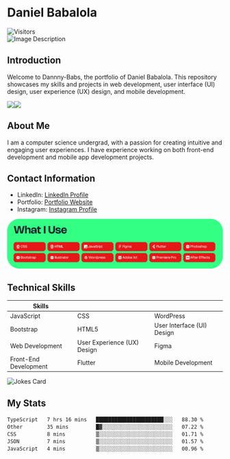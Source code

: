 # Daniel Babalola 
![Visitors](https://api.visitorbadge.io/api/visitors?path=https%3A%2F%2Fgithub.com%2FDannny-Babs%2FDannny-Babs&label=Visitors&labelColor=%23d9e3f0&countColor=%23555555)
</br>
![Image Description](public/images/hero.png)

## Introduction

Welcome to Dannny-Babs, the portfolio of Daniel Babalola. This repository showcases my skills and projects in web development, user interface (UI) design, user experience (UX) design, and mobile development.


<div style="display: flex; flex-direction: row;">
<img class="img" src="https://github-readme-stats.vercel.app/api?username=Dannny-Babs&show_icons=true&theme=transparent&count_private=true" />
 <img class="img" src="https://github-readme-stats.vercel.app/api/top-langs/?username=Dannny-Babs&theme=radical&count_private=true" />
</div>

## About Me

I am a computer science  undergrad, with a passion for creating intuitive and engaging user experiences. I have experience working on both front-end development and mobile app development projects.

## Contact Information

- LinkedIn: [LinkedIn Profile](https://www.linkedin.com/in/daniel-babalola)
- Portfolio: [Portfolio Website](https://dammydev.netlify.app)
- Instagram: [Instagram Profile](https://www.instagram.com/dammythedesigner)

![Image Description](public/images/tools.png)

## Technical Skills
| Skills                      |                            |                             |
|-----------------------------|----------------------------|-----------------------------|
| JavaScript                  | CSS                        | WordPress                   |
| Bootstrap                   | HTML5                      | User Interface (UI) Design |
| Web Development             | User Experience (UX) Design| Figma                       |
| Front-End Development       | Flutter                    | Mobile Development          |



<div style="display: flex; flex-direction: row;">
   <img src="https://readme-jokes.vercel.app/api" alt="Jokes Card" width="50%" />
</div>

## My Stats

<!--START_SECTION:waka-->

```txt
TypeScript   7 hrs 16 mins   ██████████████████████░░░   88.30 %
Other        35 mins         █▓░░░░░░░░░░░░░░░░░░░░░░░   07.22 %
CSS          8 mins          ▒░░░░░░░░░░░░░░░░░░░░░░░░   01.71 %
JSON         7 mins          ▒░░░░░░░░░░░░░░░░░░░░░░░░   01.57 %
JavaScript   4 mins          ▒░░░░░░░░░░░░░░░░░░░░░░░░   00.96 %
```

<!--END_SECTION:waka-->


